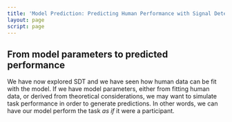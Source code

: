 ```yaml
---
title: 'Model Prediction: Predicting Human Performance with Signal Detection Theory'
layout: page
script: page
---
```


## From model parameters to predicted performance

We have now explored SDT and we have seen how human data can be fit with the model. If we have model
parameters, either from fitting human data, or derived from theoretical considerations, we may want
to simulate task performance in order to generate predictions. In other words, we can have our model
perform the task *as if* it were a participant.

<sdt-example-model>
  <detectable-control run pause reset coherence=".5" trials="10" duration="500"></detectable-control>
  <rdk-task count="100" coherence=".5" trials="10" duration="500" wait="500" iti="500"></rdk-task>
  <sdt-model interactive threshold bias distributions sensitivity histogram
    color="outcome" d="1" c=".5"></sdt-model>
  <detectable-response trial feedback="outcome"></detectable-response>
  <detectable-table numeric summary="stimulusRates accuracy" hits="0" misses="0" false-alarms="0" correct-rejections="0">
    </detectable-table>
  <roc-space hr=".5" far=".5" point="all" iso-d="all" iso-c="all"></roc-space>
</sdt-example-model>
